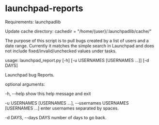 # launchpad-reports

Requirements: launchpadlib

Update cache directory: cachedir = "/home/{user}/.launchpadlib/cache/"

The purpose of this script is to pull bugs created by a list of users and a date range. Currently it matches the simple search in Launchpad and does not include fixed/invalid/unchecked values under tasks. 

usage: launchpad_report.py [-h] [-u USERNAMES [USERNAMES ...]] [-d DAYS]

Launchpad bug Reports.

optional arguments:

  -h, --help            show this help message and exit
  
  -u USERNAMES [USERNAMES ...], --usernames USERNAMES [USERNAMES ...] enter usernames separated by spaces.
  
  -d DAYS, --days DAYS  number of days to go back.
